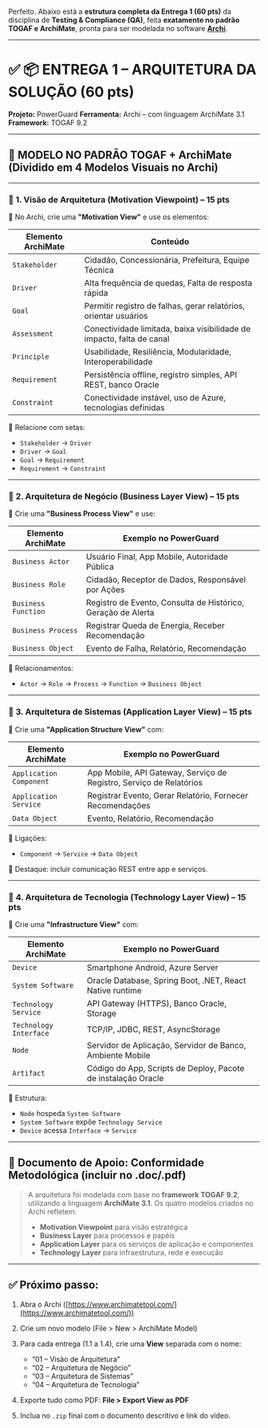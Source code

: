 Perfeito. Abaixo está a **estrutura completa da Entrega 1 (60 pts)** da disciplina de **Testing & Compliance (QA)**, feita **exatamente no padrão TOGAF e ArchiMate**, pronta para ser modelada no software **[Archi](https://www.archimatetool.com/)**.

---

# ✅ **📦 ENTREGA 1 – ARQUITETURA DA SOLUÇÃO (60 pts)**

**Projeto:** PowerGuard
**Ferramenta:** Archi – com linguagem ArchiMate 3.1
**Framework:** TOGAF 9.2

---

## 🔷 **MODELO NO PADRÃO TOGAF + ArchiMate (Dividido em 4 Modelos Visuais no Archi)**

---

### 🔹 **1. Visão de Arquitetura (Motivation Viewpoint)** – 15 pts

🧩 No Archi, crie uma **"Motivation View"** e use os elementos:

| Elemento ArchiMate | Conteúdo                                                              |
| ------------------ | --------------------------------------------------------------------- |
| `Stakeholder`      | Cidadão, Concessionária, Prefeitura, Equipe Técnica                   |
| `Driver`           | Alta frequência de quedas, Falta de resposta rápida                   |
| `Goal`             | Permitir registro de falhas, gerar relatórios, orientar usuários      |
| `Assessment`       | Conectividade limitada, baixa visibilidade de impacto, falta de canal |
| `Principle`        | Usabilidade, Resiliência, Modularidade, Interoperabilidade            |
| `Requirement`      | Persistência offline, registro simples, API REST, banco Oracle        |
| `Constraint`       | Conectividade instável, uso de Azure, tecnologias definidas           |

🔁 Relacione com setas:

- `Stakeholder` → `Driver`
- `Driver` → `Goal`
- `Goal` → `Requirement`
- `Requirement` → `Constraint`

---

### 🔹 **2. Arquitetura de Negócio (Business Layer View)** – 15 pts

🧩 Crie uma **"Business Process View"** e use:

| Elemento ArchiMate  | Exemplo no PowerGuard                                        |
| ------------------- | ------------------------------------------------------------ |
| `Business Actor`    | Usuário Final, App Mobile, Autoridade Pública                |
| `Business Role`     | Cidadão, Receptor de Dados, Responsável por Ações            |
| `Business Function` | Registro de Evento, Consulta de Histórico, Geração de Alerta |
| `Business Process`  | Registrar Queda de Energia, Receber Recomendação             |
| `Business Object`   | Evento de Falha, Relatório, Recomendação                     |

🔁 Relacionamentos:

- `Actor` → `Role` → `Process` → `Function` → `Business Object`

---

### 🔹 **3. Arquitetura de Sistemas (Application Layer View)** – 15 pts

🧩 Crie uma **"Application Structure View"** com:

| Elemento ArchiMate      | Exemplo no PowerGuard                                               |
| ----------------------- | ------------------------------------------------------------------- |
| `Application Component` | App Mobile, API Gateway, Serviço de Registro, Serviço de Relatórios |
| `Application Service`   | Registrar Evento, Gerar Relatório, Fornecer Recomendações           |
| `Data Object`           | Evento, Relatório, Recomendação                                     |

🔁 Ligações:

- `Component` → `Service` → `Data Object`

📌 Destaque: incluir comunicação REST entre app e serviços.

---

### 🔹 **4. Arquitetura de Tecnologia (Technology Layer View)** – 15 pts

🧩 Crie uma **"Infrastructure View"** com:

| Elemento ArchiMate     | Exemplo no PowerGuard                                         |
| ---------------------- | ------------------------------------------------------------- |
| `Device`               | Smartphone Android, Azure Server                              |
| `System Software`      | Oracle Database, Spring Boot, .NET, React Native runtime      |
| `Technology Service`   | API Gateway (HTTPS), Banco Oracle, Storage                    |
| `Technology Interface` | TCP/IP, JDBC, REST, AsyncStorage                              |
| `Node`                 | Servidor de Aplicação, Servidor de Banco, Ambiente Mobile     |
| `Artifact`             | Código do App, Scripts de Deploy, Pacote de instalação Oracle |

🔁 Estrutura:

- `Node` hospeda `System Software`
- `System Software` expõe `Technology Service`
- `Device` acessa `Interface` → `Service`

---

## 🧾 Documento de Apoio: Conformidade Metodológica (incluir no .doc/.pdf)

> A arquitetura foi modelada com base no **framework TOGAF 9.2**, utilizando a linguagem **ArchiMate 3.1**.
> Os quatro modelos criados no Archi refletem:
>
> - **Motivation Viewpoint** para visão estratégica
> - **Business Layer** para processos e papéis
> - **Application Layer** para os serviços de aplicação e componentes
> - **Technology Layer** para infraestrutura, rede e execução

---

## ✅ Próximo passo:

1. Abra o Archi ([https://www.archimatetool.com/](https://www.archimatetool.com/))
2. Crie um novo modelo (File > New > ArchiMate Model)
3. Para cada entrega (1.1 a 1.4), crie uma **View** separada com o nome:

   - “01 – Visão de Arquitetura”
   - “02 – Arquitetura de Negócio”
   - “03 – Arquitetura de Sistemas”
   - “04 – Arquitetura de Tecnologia”

4. Exporte tudo como PDF: **File > Export View as PDF**
5. Inclua no `.zip` final com o documento descritivo e link do vídeo.
